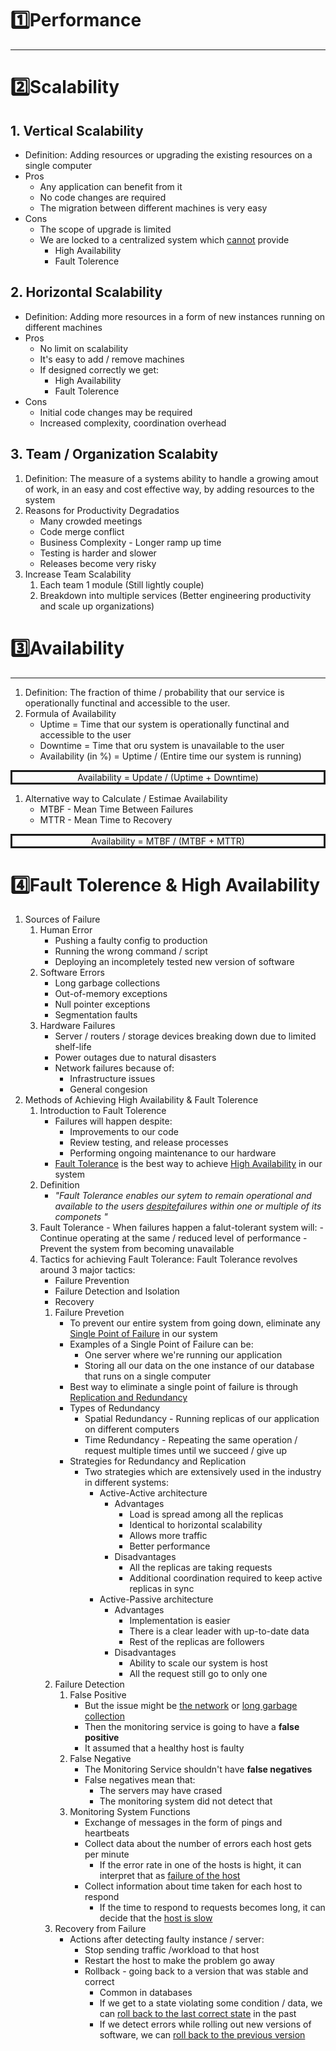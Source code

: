 # 1️⃣Performance
---

# 2️⃣Scalability
## 1. Vertical Scalability
- Definition: Adding resources or upgrading the existing resources on a single computer
- Pros
	- Any application can benefit from it
	- No code changes are required
	- The migration between different machines is very easy
- Cons
	- The scope of upgrade is limited
	- We are locked to a centralized system which <u>cannot</u> provide
		- High Availability
		- Fault Tolerence
## 2. Horizontal Scalability
- Definition: Adding more resources in a form of new instances running on different machines
- Pros
	- No limit on scalability
	- It's easy to add / remove machines
	- If designed correctly we get:
		- High Availability
		- Fault Tolerence
- Cons
	- Initial code changes may be required
	- Increased complexity, coordination overhead
## 3. Team / Organization Scalabity

1. Definition: The measure of a systems ability to handle a growing amout of work, in an easy and cost effective way, by adding resources to the system
2. Reasons for Productivity Degradatios
	- Many crowded meetings
	- Code merge conflict
	- Business Complexity - Longer ramp up time
	- Testing is harder and slower
	- Releases become very risky
3. Increase Team Scalability
	1. Each team 1 module (Still lightly couple)
	2. Breakdown into multiple services (Better engineering productivity and scale up organizations)

# 3️⃣Availability
---
1. Definition: The fraction of thime / probability that our service is operationally functinal and accessible to the user.
2. Formula of Availability
	- Uptime = Time that our system is operationally functinal and accessible to the user
	- Downtime = Time that oru system is unavailable to the user
	- Availability (in %) = Uptime / (Entire time our system is running)

<div style="border-style:solid; text-align:center">Availability = Update / (Uptime + Downtime) </div>

1. Alternative way to Calculate / Estimae Availability
	- MTBF - Mean Time Between Failures
	- MTTR - Mean Time to Recovery

<div style="border-style:solid; text-align:center">Availability = MTBF / (MTBF + MTTR) </div>

# 4️⃣Fault Tolerence & High Availability
1. Sources of Failure
	1. Human Error
		- Pushing a faulty config to production
		- Running the wrong command / script
		- Deploying an incompletely tested new version of software
	2. Software Errors
		- Long garbage collections
		- Out-of-memory exceptions
		- Null pointer exceptions
		- Segmentation faults
	3. Hardware Failures
		- Server / routers / storage devices breaking down due to limited shelf-life
		- Power outages due to natural disasters
		- Network failures because of:
			- Infrastructure issues
			- General congesion
2. Methods of Achieving High Availability & Fault Tolerence
	1. Introduction to Fault Tolerence
		- Failures will happen despite:
			- Improvements to our code
			- Review testing, and release processes
			- Performing ongoing maintenance to our hardware
		- <u>Fault Tolerance</u> is the best way to achieve <u>High Availability</u> in our system
	2. Definition
		- *"Fault Tolerance enables our sytem to remain operational and available to the users <u>despite</u>failures within one or multiple of its componets "*
	3. Fault Tolerance
			- When failures happen a falut-tolerant system will:
				- Continue operating at the same / reduced level of performance
				- Prevent the system from becoming unavailable
	4. Tactics for achieving Fault Tolerance: Fault Tolerance revolves around 3 major tactics:
		- Failure Prevention
		- Failure Detection and Isolation
		- Recovery
		1. Failure Prevetion
			- To prevent our entire system from going down, eliminate any <u>Single Point of Failure</u> in our system
			- Examples of a Single Point of Failure can be:
				- One server where we're running our application
				- Storing all our data on the one instance of our database that runs on a single computer
			- Best way to eliminate a single point of failure is through <u>Replication and Redundancy</u>
			- Types of Redundancy
				- Spatial Redundancy - Running replicas of our application on different computers
				- Time Redundancy - Repeating the same operation / request multiple times until we succeed / give up
			- Strategies for Redundancy and Replication
				- Two strategies which are extensively used in the industry in different systems:
					- Active-Active architecture
						- Advantages
							- Load is spread among all the replicas
							- Identical to horizontal scalability
							- Allows more traffic
							- Better performance
						- Disadvantages
							- All the replicas are taking requests
							- Additional coordination required to keep active replicas in sync
					- Active-Passive architecture
						- Advantages
							- Implementation is easier
							- There is a clear leader with up-to-date data
							- Rest of the replicas are followers
						- Disadvantages
							- Ability to scale our system is host
							- All the request still go to only one
		2. Failure Detection
			1. False Positive
				- But the issue might be <u>the network</u> or <u>long garbage collection</u>
				- Then the monitoring service is going to have a **false positive**
				- It assumed that a healthy host is faulty
			2. False Negative
				- The Monitoring Service shouldn't have **false negatives**
				- False negatives mean that:
					- The servers may have crased
					- The monitoring system did not detect that
			3. Monitoring System Functions
				- Exchange of messages in the form of pings and heartbeats
				- Collect data about the number of errors each host gets per minute
					- If the error rate in one of the hosts is hight, it can interpret that as <u>failure of the host</u>
				- Collect information about time taken for each host to respond
					- If the time to respond to requests becomes long, it can decide that the <u>host is slow</u>
		3. Recovery from Failure
			- Actions after detecting faulty instance / server:
				- Stop sending traffic /workload to that host
				- Restart the host to make the problem go away
				- Rollback - going back to a version that was stable and correct
					- Common in databases
					- If we get to a state violating some condition / data, we can <u>roll back to the last correct state</u> in the past
					- If we detect errors while rolling out new versions of software, we can <u>roll back to the previous version</u>